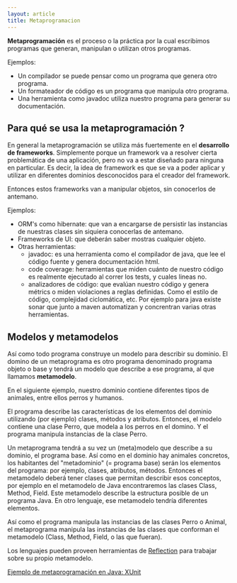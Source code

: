 ```yaml
---
layout: article
title: Metaprogramacion
---
```


**Metaprogramación** es el proceso o la práctica por la cual escribimos programas que generan, manipulan o utilizan otros programas.

Ejemplos:

-   Un compilador se puede pensar como un programa que genera otro programa.
-   Un formateador de código es un programa que manipula otro programa.
-   Una herramienta como javadoc utiliza nuestro programa para generar su documentación.

Para qué se usa la metaprogramación ?
-------------------------------------

En general la metaprogramación se utiliza más fuertemente en el **desarrollo de frameworks**. Simplemente porque un framework va a resolver cierta problemática de una aplicación, pero no va a estar diseñado para ninguna en particular. Es decir, la idea de framework es que se va a poder aplicar y utilizar en diferentes dominios desconocidos para el creador del framework.

Entonces estos frameworks van a manipular objetos, sin conocerlos de antemano.

Ejemplos:

-   ORM's como hibernate: que van a encargarse de persistir las instancias de nuestras clases sin siquiera conocerlas de antemano.
-   Frameworks de UI: que deberán saber mostras cualquier objeto.
-   Otras herramientas:
    -   javadoc: es una herramienta como el compilador de java, que lee el código fuente y genera documentación html.
    -   code coverage: herramientas que miden cuánto de nuestro código es realmente ejecutado al correr los tests, y cuales lineas no.
    -   analizadores de código: que evalúan nuestro código y genera métrics o miden violaciones a reglas definidas. Como el estilo de código, complejidad ciclomática, etc. Por ejemplo para java existe sonar que junto a maven automatizan y concrentran varias otras herramientas.

Modelos y metamodelos
---------------------

Así como todo programa construye un modelo para describir su dominio. El domino de un metaprograma es otro programa denominado programa objeto o base y tendrá un modelo que describe a ese programa, al que llamamos **metamodelo**.

En el siguiente ejemplo, nuestro dominio contiene diferentes tipos de animales, entre ellos perros y humanos.

El programa describe las características de los elementos del dominio utilizando (por ejemplo) clases, métodos y atributos. Entonces, el modelo contiene una clase Perro, que modela a los perros en el domino. Y el programa manipula instancias de la clase Perro.

Un metaprograma tendrá a su vez un (meta)modelo que describe a su dominio, el programa base. Así como en el dominio hay animales concretos, los habitantes del "metadominio" (= programa base) serán los elementos del programa: por ejemplo, clases, atributos, métodos. Entonces el metamodelo deberá tener clases que permitan describir esos conceptos, por ejemplo en el metamodelo de Java encontraremos las clases Class, Method, Field. Este metamodelo describe la estructura posible de un programa Java. En otro lenguaje, ese metamodelo tendría diferentes elementos.

Así como el programa manipula las instancias de las clases Perro o Animal, el metaprograma manipula las instancias de las clases que conforman el metamodelo (Class, Method, Field, o las que fueran).

Los lenguajes pueden proveen herramientas de [Reflection](reflection.html) para trabajar sobre su propio metamodelo.

[Ejemplo de metaprogramación en Java: XUnit](http://utntadp.com.ar/cursadas-anteriores/2012c1-clases/clase-9)
